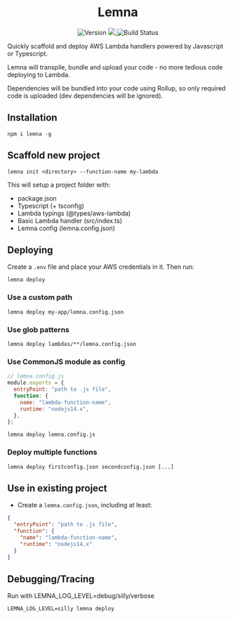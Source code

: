 <h1 align="center">Lemna</h1>

<p align="center">
  <img src="https://badge.fury.io/js/lemna.svg" alt="Version">
  <a href="https://codecov.io/gh/marvin-j97/lemna">
    <img src="https://codecov.io/gh/marvin-j97/lemna/branch/master/graph/badge.svg?token=T6L95TZZXA"/>
  </a>
  <img src="https://github.com/marvin-j97/lemna/actions/workflows/node.js.yml/badge.svg" alt="Build Status">
</p>

Quickly scaffold and deploy AWS Lambda handlers powered by Javascript or Typescript.

Lemna will transpile, bundle and upload your code - no more tedious code deploying to Lambda.

Dependencies will be bundled into your code using Rollup, so only required code is uploaded (dev dependencies will be ignored).

## Installation

```
npm i lemna -g
```

## Scaffold new project

```
lemna init <directory> --function-name my-lambda
```

This will setup a project folder with:

- package.json
- Typescript (+ tsconfig)
- Lambda typings (@types/aws-lambda)
- Basic Lambda handler (src/index.ts)
- Lemna config (lemna.config.json)

## Deploying

Create a `.env` file and place your AWS credentials in it.
Then run:

```
lemna deploy
```

### Use a custom path

```
lemna deploy my-app/lemna.config.json
```

### Use glob patterns

```
lemna deploy lambdas/**/lemna.config.json
```

### Use CommonJS module as config

```js
// lemna.config.js
module.exports = {
  entryPoint: "path to .js file",
  function: {
    name: "lambda-function-name",
    runtime: "nodejs14.x",
  },
};
```

```
lemna deploy lemna.config.js
```

### Deploy multiple functions

```
lemna deploy firstconfig.json secondconfig.json [...]
```

## Use in existing project

- Create a `lemna.config.json`, including at least:

```json
{
  "entryPoint": "path to .js file",
  "function": {
    "name": "lambda-function-name",
    "runtime": "nodejs14.x"
  }
}
```

## Debugging/Tracing

Run with LEMNA_LOG_LEVEL=debug/silly/verbose

```
LEMNA_LOG_LEVEL=silly lemna deploy
```
